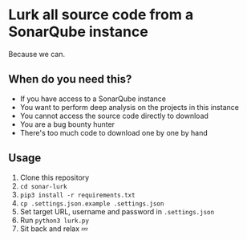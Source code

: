 # Lurk all source code from a SonarQube instance

Because we can.

## When do you need this?

* If you have access to a SonarQube instance
* You want to perform deep analysis on the projects in this instance
* You cannot access the source code directly to download
* You are a bug bounty hunter
* There's too much code to download one by one by hand

## Usage

1. Clone this repository
2. `cd sonar-lurk`
3. `pip3 install -r requirements.txt`
4. `cp .settings.json.example .settings.json`
5. Set target URL, username and password in `.settings.json`
6. Run `python3 lurk.py`
7. Sit back and relax 💤